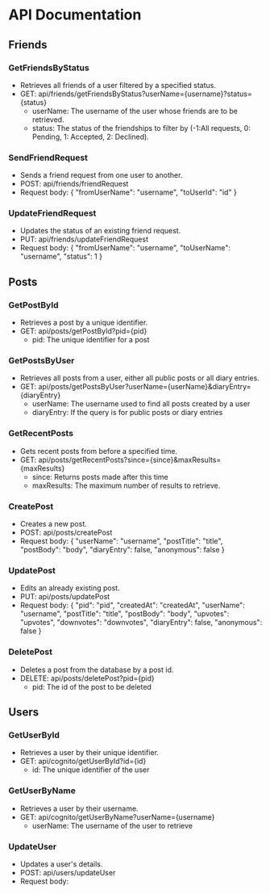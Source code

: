 # API Documentation

## Friends

### GetFriendsByStatus
 - Retrieves all friends of a user filtered by a specified status.
 - GET: api/friends/getFriendsByStatus?userName={username}?status={status}
    - userName: The username of the user whose friends are to be retrieved.
    - status: The status of the friendships to filter by (-1:All requests, 0: Pending, 1: Accepted, 2: Declined).

### SendFriendRequest
 - Sends a friend request from one user to another.
 - POST: api/friends/friendRequest
 - Request body: { "fromUserName": "username", "toUserId": "id" }

### UpdateFriendRequest
 - Updates the status of an existing friend request.
 - PUT: api/friends/updateFriendRequest
 - Request body: { "fromUserName": "username", "toUserName": "username", "status": 1 }

## Posts

### GetPostById
 - Retrieves a post by a unique identifier.
 - GET: api/posts/getPostById?pid={pid}
    - pid: The unique identifier for a post

### GetPostsByUser
 - Retrieves all posts from a user, either all public posts or all diary entries.
 - GET: api/posts/getPostsByUser?userName={userName}&diaryEntry={diaryEntry}
    - userName: The username used to find all posts created by a user
    - diaryEntry: If the query is for public posts or diary entries

### GetRecentPosts
 - Gets recent posts from before a specified time.
 - GET: api/posts/getRecentPosts?since={since}&maxResults={maxResults}
    - since: Returns posts made after this time
    - maxResults: The maximum number of results to retrieve.

### CreatePost
 - Creates a new post.
 - POST: api/posts/createPost
 - Request body: { "userName": "username", "postTitle": "title", "postBody": "body", "diaryEntry": false, "anonymous": false }

### UpdatePost
 - Edits an already existing post.
 - PUT: api/posts/updatePost
 - Request body: { "pid": "pid", "createdAt": "createdAt", "userName": "username", "postTitle": "title", "postBody": "body", "upvotes": "upvotes", "downvotes": "downvotes", "diaryEntry": false, "anonymous": false }

### DeletePost
 - Deletes a post from the database by a post id.
 - DELETE: api/posts/deletePost?pid={pid}
    - pid: The id of the post to be deleted

## Users

### GetUserById
 - Retrieves a user by their unique identifier.
 - GET: api/cognito/getUserById?id={id}
    - id: The unique identifier of the user

### GetUserByName
 - Retrieves a user by their username.
 - GET: api/cognito/getUserByName?userName={username}
    - userName: The username of the user to retrieve

### UpdateUser
 - Updates a user's details.
 - POST: api/users/updateUser 
 - Request body: